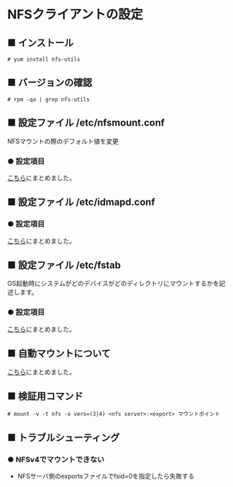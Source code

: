 # NFSクライアントの設定
## ■ インストール
```
# yum install nfs-utils
```
## ■ バージョンの確認
```
# rpm -qa | grep nfs-utils
```

## ■ 設定ファイル /etc/nfsmount.conf
NFSマウントの際のデフォルト値を変更

### ● 設定項目
[こちら](https://github.com/thetaru/memorandum/tree/master/OS/Linux/CentOS8/nfs/nfs_client/nfsmount.conf.parameter)にまとめました。

## ■ 設定ファイル /etc/idmapd.conf

### ● 設定項目
[こちら](https://github.com/thetaru/memorandum/tree/master/OS/Linux/CentOS8/nfs/nfs_client/idmapd.conf.parameter)にまとめました。

## ■ 設定ファイル /etc/fstab
OS起動時にシステムがどのデバイスがどのディレクトリにマウントするかを記述します。

### ● 設定項目
[こちら](https://github.com/thetaru/memorandum/tree/master/OS/Linux/CentOS8/nfs/nfs_client/fstab.parameter)にまとめました。

## ■ 自動マウントについて
[こちら](https://github.com/thetaru/memorandum/tree/master/OS/Linux/CentOS8/nfs/nfs_client/automount)にまとめました。

## ■ 検証用コマンド
```
# mount -v -t nfs -o vers=(3|4) <nfs server>:<export> マウントポイント
```

## ■ トラブルシューティング
### ● NFSv4でマウントできない
- NFSサーバ側のexportsファイルでfsid=0を指定したら失敗する
